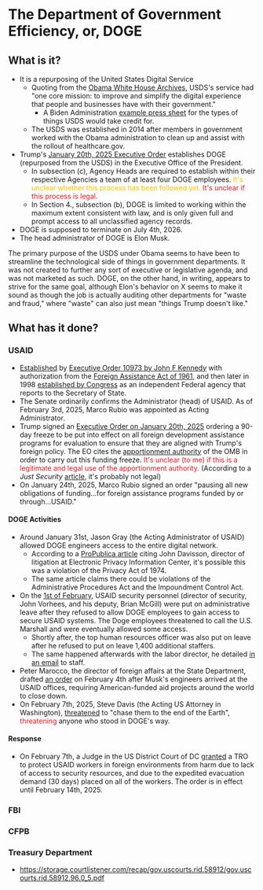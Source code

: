 # The Department of Government Efficiency, or, DOGE
## What is it?
- It is a repurposing of the United States Digital Service
	- Quoting from the [Obama White House Archives](https://obamawhitehouse.archives.gov/the-press-office/2014/08/11/fact-sheet-improving-and-simplifying-digital-services), USDS's service had "one core mission: to improve and simplify the digital experience that people and businesses have with their government."
		- A Biden Administration [example press sheet](https://www.usds.gov/assets/files/USDS-Overview.pdf) for the types of things USDS would take credit for.
	- The USDS was established in 2014 after members in government worked with the Obama administration to clean up and assist with the rollout of healthcare.gov.
- Trump's [January 20th, 2025 Executive Order](https://www.whitehouse.gov/presidential-actions/2025/01/establishing-and-implementing-the-presidents-department-of-government-efficiency/) establishes DOGE (repurposed from the USDS) in the Executive Office of the President.
	- In subsection (c), Agency Heads are required to establish within their respective Agencies a team of at least four DOGE employees. <span style="color:rgb(255, 192, 0)">It's unclear whether this process has been followed yet.</span> <span style="color:rgb(232, 27, 35)">It's unclear if this process is legal.</span>
	- In Section 4., subsection (b), DOGE is limited to working within the maximum extent consistent with law, and is only given full and prompt access to all unclassified agency records.
- DOGE is supposed to terminate on July 4th, 2026.
- The head administrator of DOGE is Elon Musk.

The primary purpose of the USDS under Obama seems to have been to streamline the technological side of things in government departments. It was not created to further any sort of executive or legislative agenda, and was not marketed as such. DOGE, on the other hand, in writing, appears to strive for the same goal, although Elon's behavior on X seems to make it sound as though the job is actually auditing other departments for "waste and fraud," where "waste" can also just mean "things Trump doesn't like."
## What has it done?
### USAID
- [Established](https://www.federalregister.gov/agencies/agency-for-international-development) by [Executive Order 10973 by John F Kennedy](https://www.presidency.ucsb.edu/documents/executive-order-10973-administration-foreign-assistance-and-related-functions) with authorization from the [Foreign Assistance Act of 1961](https://www.govinfo.gov/content/pkg/COMPS-1071/pdf/COMPS-1071.pdf), and then later in 1998 [established by Congress](https://uscode.house.gov/view.xhtml?path=/prelim@title22/chapter74&edition=prelim) as an independent Federal agency that reports to the Secretary of State.
- The Senate ordinarily confirms the Administrator (head) of USAID. As of February 3rd, 2025, Marco Rubio was appointed as Acting Administrator.
- Trump signed an [Executive Order on January 20th, 2025](https://www.whitehouse.gov/presidential-actions/2025/01/reevaluating-and-realigning-united-states-foreign-aid/) ordering a 90-day freeze to be put into effect on all foreign development assistance programs for evaluation to ensure that they are aligned with Trump's foreign policy. The EO cites the [apportionment authority](https://obamawhitehouse.archives.gov/sites/default/files/omb/assets/a11_current_year/s120.pdf) of the OMB in order to carry out this funding freeze. <span style="color:rgb(232, 27, 35)">It's unclear (to me) if this is a legitimate and legal use of the apportionment authority.</span> (According to a *Just Security* [article](https://www.justsecurity.org/107267/can-president-dissolve-usaid-by-executive-order/), it's probably not legal)
- On January 24th, 2025, Marco Rubio signed an order "pausing all new obligations of funding...for foreign assistance programs funded by or through...USAID."
#### DOGE Activities
- Around January 31st, Jason Gray (the Acting Administrator of USAID) allowed DOGE engineers access to the entire digital network.
	- According to a [ProPublica article](https://www.propublica.org/article/usaid-trump-musk-destruction-may-have-broken-law) citing John Davisson, director of litigation at Electronic Privacy Information Center, it's possible this was a violation of the Privacy Act of 1974.
	- The same article claims there could be violations of the Administrative Procedures Act and the Impoundment Control Act.
- On the [1st of February](https://www.nbcnews.com/politics/national-security/usaid-security-leaders-removed-refusing-elon-musks-doge-employees-acce-rcna190357), USAID security personnel (director of security, John Vorhees, and his deputy, Brian McGill) were put on administrative leave after they refused to allow DOGE employees to gain access to secure USAID systems. The Doge employees threatened to call the U.S. Marshall and were eventually allowed some access.
	- Shortly after, the top human resources officer was also put on leave after he refused to put on leave 1,400 additional staffers.
	- The same happened afterwards with the labor director, he detailed [in an email](https://x.com/John_Hudson/status/1885122929022681141) to staff.
- Peter Marocco, the director of foreign affairs at the State Department, drafted [an order](https://x.com/prem_thakker/status/1886921967464329450) on February 4th after Musk's engineers arrived at the USAID offices, requiring American-funded aid projects around the world to close down.
- On February 7th, 2025, Steve Davis (the Acting US Attorney in Washington), [threatened](https://x.com/EricColumbus/status/1887904091889647824) to "chase them to the end of the Earth", <span style="color:rgb(232, 27, 35)">threatening</span> anyone who stood in DOGE's way.
#### Response
- On February 7th, a Judge in the US District Court of DC [granted](https://storage.courtlistener.com/recap/gov.uscourts.dcd.277213/gov.uscourts.dcd.277213.15.0_2.pdf) a TRO to protect USAID workers in foreign environments from harm due to lack of access to security resources, and due to the expedited evacuation demand (30 days) placed on all of the workers. The order is in effect until February 14th, 2025.
### FBI
### CFPB
### Treasury Department
- https://storage.courtlistener.com/recap/gov.uscourts.rid.58912/gov.uscourts.rid.58912.96.0_5.pdf